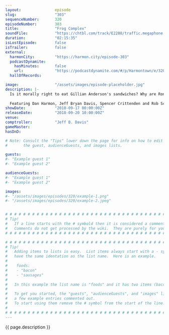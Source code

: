 ```yaml
---
layout:               episode
slug:                 "303"
sequenceNumber:       320
episodeNumber:        303
title:                "Frog Complex"
soundFile:            "https://chtbl.com/track/E2288/traffic.megaphone.fm/STA6521287811.mp3?updated=1596581570"
duration:             "02:15:35"
isLostEpisode:        false
isTrailer:            false
external:
  harmonCity:         "https://harmon.city/episode-303"
  podcastDynamite:
    hasMinutes:       false
    url:              "https://podcastdynamite.com/#/p/Harmontown/e/320/303"
  hallOfRecords:      

image:                "/assets/images/episode-placeholder.jpg"
description: |-
  Is it morally right to eat Gillian Anderson's sandwiches? Why are Ron Perlman's hands so soft? What's really going on with Predator?
  
  Featuring Dan Harmon, Jeff Bryan Davis, Spencer Crittenden and Rob Schrab.
showDate:             "2018-09-17 00:00:00Z"
releaseDate:          "2018-09-20 10:00:00Z"
venue:                
comptroller:          "Jeff B. Davis"
gameMaster:           
hasDnD:               

# Note: Consult the "Tips" lower down the page for info on how to edit
#       the guest, audienceGuests, and images lists.

guests:
#- "Example guest 1"
#- "Example guest 2"

audienceGuests:
#- "Example guest 1"
#- "Example guest 2"

images:
#- "/assets/images/episodes/320/example-1.png"
#- "/assets/images/episodes/320/example-2.jpeg"


# # # # # # # # # # # # # # # # # # # # # # # # # # # # # # # # # # # # # # # # # # # # #
# Tip!
#   If a line starts with the # symbold then it is considered a comment.
#   Comments do not get processed by the wiki.  They are purely for your information.
# # # # # # # # # # # # # # # # # # # # # # # # # # # # # # # # # # # # # # # # # # # # #

# # # # # # # # # # # # # # # # # # # # # # # # # # # # # # # # # # # # # # # # # # # # #
# Tip!
#   Adding items to lists is easy.  List items always start with a - symbol and have
#   have the same identation as the list name.  Here is an example.
#
#    foods:
#    - "bacon"
#    - "sausages"
#
#   In this example the list name is "foods" and it has two items (bacon, and sausages).
#
#   To get you started, the "guests", "audienceGuests", and "images" lists below have
#   a few example entries commented out.
#   To start using them remove the # symbol from the start of the line.
#
# # # # # # # # # # # # # # # # # # # # # # # # # # # # # # # # # # # # # # # # # # # # #
---
```


<!-- The episode description will be rendered here -->
{{ page.description }}

<!-- Add your content BELOW here -->
<!-- vvvvvvvvvvvvvvvvvvvvvvvvvvv -->




<!-- ^^^^^^^^^^^^^^^^^^^^^^^^^^^ -->
<!-- Add your content ABOVE here -->

<!-- The episode gallery will be rendered here -->